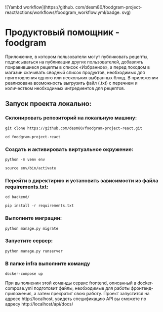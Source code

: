 ![Yambd workflow](https://github.
com/desm80/foodgram-project-react/actions/workflows/foodgram_workflow.yml/badge.
svg)

# Продуктовый помощник - foodgram

Приложение, в котором пользователи могут публиковать рецепты, подписываться 
на публикации других пользователей, добавлять понравившиеся рецепты в список 
«Избранное», а перед походом в магазин скачивать сводный список продуктов, 
необходимых для приготовления одного или нескольких выбранных блюд. В 
приложении реализована возможность выгрузить файл (.txt) с перечнем и количеством необходимых ингредиентов для рецептов.

## Запуск проекта локально:

### Склонировать репозиторий на локальную машину:

```git clone https://github.com/desm80/foodgram-project-react.git```

```cd foodgram-project-react```
### Cоздать и активировать виртуальное окружение:

```python -m venv env```

```source env/bin/activate```

### Перейти в директирию и установить зависимости из файла requirements.txt:

```cd backend/```

```pip install -r requirements.txt```

### Выполните миграции:

```python manage.py migrate```

### Запустите сервер:

```python manage.py runserver```

### В папке infra выполните команду 

```docker-compose up```

При выполнении этой команды сервис frontend, описанный в docker-compose.yml 
подготовит файлы, необходимые для работы фронтенд-приложения, а затем прекратит свою работу.
Проект запустится на адресе http://localhost, увидеть спецификацию API вы сможете по адресу http://localhost/api/docs/